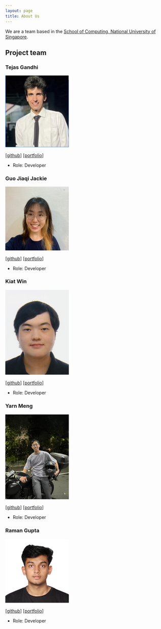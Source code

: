 ```yaml
---
layout: page
title: About Us
---
```


We are a team based in the [School of Computing, National University of Singapore](http://www.comp.nus.edu.sg).


## Project team

### Tejas Gandhi

<img src="images/newway1814.png" width="200px">

[[github](http://github.com/newway1814)]
[[portfolio](team/newway1814.md)]

* Role: Developer

### Guo Jiaqi Jackie

<img src="images/jack1e0.png" width="200px">

[[github](http://github.com/jack1e0)] [[portfolio](team/jack1e0.md)]

* Role: Developer

### Kiat Win

<img src="images/kiatkat.png" width="200px">

[[github](http://github.com/kiatkat)]
[[portfolio](team/kiatkat.md)]

* Role: Developer

### Yarn Meng

<img src="images/yarnmengnus.png" width="200px">

[[github](http://github.com/yarnmengnus)]
[[portfolio](team/yarnmengnus.md)]

* Role: Developer

### Raman Gupta

<img src="images/eyelessrhyme7.png" width="200px">

[[github](http://github.com/eyelessrhyme7)]
[[portfolio](team/eyelessrhyme7.md)]

* Role: Developer


